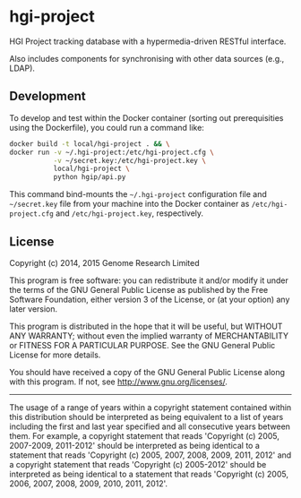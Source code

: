 # hgi-project

HGI Project tracking database with a hypermedia-driven RESTful
interface.

Also includes components for synchronising with other data sources
(e.g., LDAP).

## Development

To develop and test within the Docker container (sorting out
prerequisities using the Dockerfile), you could run a command like:

```sh
docker build -t local/hgi-project . && \
docker run -v ~/.hgi-project:/etc/hgi-project.cfg \
           -v ~/secret.key:/etc/hgi-project.key \
           local/hgi-project \
           python hgip/api.py
```

This command bind-mounts the `~/.hgi-project` configuration file and
`~/secret.key` file from your machine into the Docker container as
`/etc/hgi-project.cfg` and `/etc/hgi-project.key`, respectively.

## License

Copyright (c) 2014, 2015 Genome Research Limited

This program is free software: you can redistribute it and/or modify it
under the terms of the GNU General Public License as published by the
Free Software Foundation, either version 3 of the License, or (at your
option) any later version.

This program is distributed in the hope that it will be useful, but
WITHOUT ANY WARRANTY; without even the implied warranty of
MERCHANTABILITY or FITNESS FOR A PARTICULAR PURPOSE.  See the GNU
General Public License for more details.

You should have received a copy of the GNU General Public License along
with this program.  If not, see <http://www.gnu.org/licenses/>.

---

The usage of a range of years within a copyright statement contained
within this distribution should be interpreted as being equivalent to a
list of years including the first and last year specified and all
consecutive years between them. For example, a copyright statement that
reads 'Copyright (c) 2005, 2007-2009, 2011-2012' should be interpreted
as being identical to a statement that reads 'Copyright (c) 2005, 2007,
2008, 2009, 2011, 2012' and a copyright statement that reads 'Copyright
(c) 2005-2012' should be interpreted as being identical to a statement
that reads 'Copyright (c) 2005, 2006, 2007, 2008, 2009, 2010, 2011,
2012'. 
